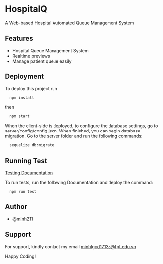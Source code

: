 
# HospitalQ

A Web-based Hospital Automated Queue Management System

## Features

- Hospital Queue Management System
- Realtime previews
- Manage patient queue easily



## Deployment

To deploy this project run

```bash
  npm install
```
then 

```bash
  npm start
```
When the client-side is deployed, to configure the database settings, go to server/config/config.json. When finished, you can begin database migration. Go to the server folder and run the following commands:

```bash
  sequelize db:migrate
```


## Running Test

[Testing Documentation](https://github.com/minh211/testing_mocha)

To run tests, run the following Documentation and deploy the command: 

```bash
  npm run test
```


## Author

- [@minh211](https://www.github.com/minh211)


## Support

For support, kindly contact my email minhlgcd17135@fpt.edu.vn

Happy Coding!

